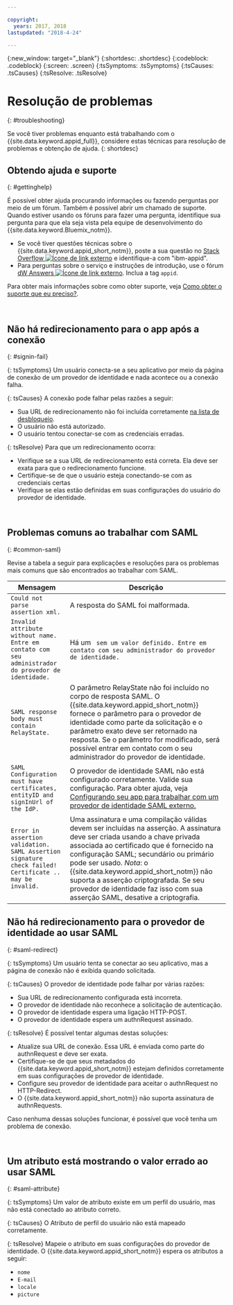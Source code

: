 ```yaml
---

copyright:
  years: 2017, 2018
lastupdated: "2018-4-24"

---
```


{:new_window: target="_blank"}
{:shortdesc: .shortdesc}
{:codeblock: .codeblock}
{:screen: .screen}
{:tsSymptoms: .tsSymptoms}
{:tsCauses: .tsCauses}
{:tsResolve: .tsResolve}

# Resolução de problemas
{: #troubleshooting}

Se você tiver problemas enquanto está trabalhando com o {{site.data.keyword.appid_full}}, considere estas técnicas para resolução de problemas e obtenção de ajuda.
{: shortdesc}


## Obtendo ajuda e suporte
{: #gettinghelp}

É possível obter ajuda procurando informações ou fazendo perguntas por meio de um fórum. Também é possível abrir um chamado de suporte. Quando estiver usando os fóruns para fazer uma pergunta, identifique sua pergunta para que ela seja vista pela equipe de
desenvolvimento do {{site.data.keyword.Bluemix_notm}}.
  * Se você tiver questões técnicas sobre o {{site.data.keyword.appid_short_notm}}, poste
a sua questão no <a href="http://stackoverflow.com/search?q=ibm+" target="_blank">Stack Overflow <img src="../../icons/launch-glyph.svg" alt="Ícone de link externo"></a> e identifique-a com "ibm-appid".
  * Para perguntas sobre o serviço e instruções de introdução, use o fórum <a href="https://developer.ibm.com/answers/search.html?f=&type=question&redirect=search%2Fsearch&sort=relevance&q=appid%20[bluemix]" target="_blank">dW Answers <img src="../../icons/launch-glyph.svg" alt="Ícone de link externo"></a>. Inclua a tag `appid`.

Para obter mais informações sobre como obter suporte, veja [Como obter o suporte que eu preciso?](/docs/get-support/howtogetsupport.html#getting-customer-support).

</br>

## Não há redirecionamento para o app após a conexão
{: #signin-fail}

{: tsSymptoms}
Um usuário conecta-se a seu aplicativo por meio da página de conexão de um provedor de identidade e nada acontece ou a conexão falha.

{: tsCauses}
A conexão pode falhar pelas razões a seguir:

* Sua URL de redirecionamento não foi incluída corretamente [na lista de desbloqueio](identity-providers.html#redirect).
* O usuário não está autorizado.
* O usuário tentou conectar-se com as credenciais erradas.

{: tsResolve}
Para que um redirecionamento ocorra:

* Verifique se a sua URL de redirecionamento está correta. Ela deve ser exata para que o redirecionamento funcione.
* Certifique-se de que o usuário esteja conectando-se com as credenciais certas
* Verifique se elas estão definidas em suas configurações do usuário do provedor de identidade.

</br>

## Problemas comuns ao trabalhar com SAML
{: #common-saml}

Revise a tabela a seguir para explicações e resoluções para os problemas mais comuns que são encontrados ao trabalhar com SAML.

<table summary="Cada linha da tabela deve ser lida da esquerda para a direita, com o estado do cluster na coluna um e uma descrição na coluna dois.">
  <thead>
    <th>Mensagem</th>
    <th>Descrição</th>
  </thead>
  <tbody>
    <tr>
      <td><code>Could not parse assertion xml.</code></td>
      <td>A resposta do SAML foi malformada.</td>
    </tr>
    <tr>
      <td><code>Invalid attribute without name. Entre em contato com seu administrador do provedor de identidade.</code></td>
      <td>Há um <code><saml:Attribute> sem um valor definido. Entre em contato com seu administrador do provedor de identidade.</code></td>
    </tr>
    <tr>
      <td><code>SAML response body must contain RelayState.</code></td>
      <td>O parâmetro RelayState não foi incluído no corpo de resposta SAML. O {{site.data.keyword.appid_short_notm}} fornece o parâmetro para o provedor de identidade como parte da solicitação e o parâmetro exato deve ser retornado na resposta. Se o parâmetro for modificado, será possível entrar em contato com o seu administrador do provedor de identidade. </td>
    </tr>
    <tr>
      <td><code>SAML Configuration must have certificates, entityID and signInUrl of the IdP.</code></td>
      <td>O provedor de identidade SAML não está configurado corretamente. Valide sua configuração. Para obter ajuda, veja <a href="enterprise.html#configuring-saml" target="_blank">Configurando seu app para trabalhar com um provedor de identidade SAML externo.</a></td>
    </tr>
    <tr>
      <td><code>Error in assertion validation. SAML Assertion signature check failed! Certificate .. may be invalid.</code></td>
      <td>Uma assinatura e uma compilação válidas devem ser incluídas na asserção. A assinatura deve ser criada usando a chave privada associada ao certificado que é fornecido na configuração SAML; secundário ou primário pode ser usado. <em>Nota</em>: o {{site.data.keyword.appid_short_notm}} não suporta a asserção criptografada. Se seu provedor de identidade faz isso com sua asserção SAML, desative a criptografia.</td>
    </tr>
  </tbody>
</table>


## Não há redirecionamento para o provedor de identidade ao usar SAML
{: #saml-redirect}

{: tsSymptoms}
Um usuário tenta se conectar ao seu aplicativo, mas a página de conexão não é exibida quando solicitada.

{: tsCauses}
O provedor de identidade pode falhar por várias razões:

* Sua URL de redirecionamento configurada está incorreta.
* O provedor de identidade não reconhece a solicitação de autenticação.
* O provedor de identidade espera uma ligação HTTP-POST.
* O provedor de identidade espera um authnRequest assinado.

{: tsResolve}
É possível tentar algumas destas soluções:

* Atualize sua URL de conexão. Essa URL é enviada como parte do authnRequest e deve ser exata.
* Certifique-se de que seus metadados do {{site.data.keyword.appid_short_notm}} estejam definidos corretamente em suas configurações de provedor de identidade.
* Configure seu provedor de identidade para aceitar o authnRequest no HTTP-Redirect.
* O {{site.data.keyword.appid_short_notm}} não suporta assinatura de authnRequests.

Caso nenhuma dessas soluções funcionar, é possível que você tenha um problema de conexão.

</br>

## Um atributo está mostrando o valor errado ao usar SAML
{: #saml-attribute}

{: tsSymptoms}
Um valor de atributo existe em um perfil do usuário, mas não está conectado ao atributo correto.

{: tsCauses}
O Atributo de perfil do usuário não está mapeado corretamente.

{: tsResolve}
Mapeie o atributo em suas configurações do provedor de identidade. O {{site.data.keyword.appid_short_notm}} espera os atributos a seguir:
* `nome`
* `E-mail
`
* `locale`
* `picture`
